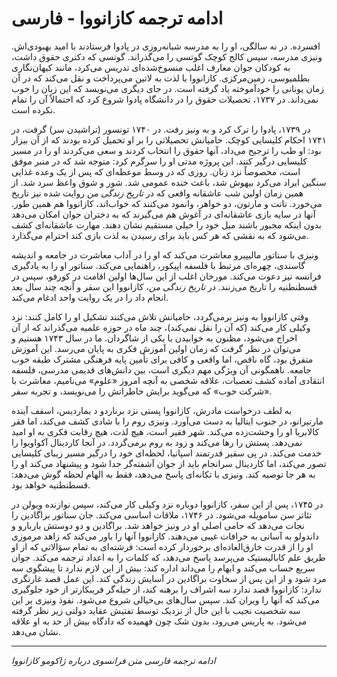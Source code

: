# ادامه ترجمه کازانووا - فارسی

افسرده. در نه سالگی، او را به مدرسه شبانه‌روزی در پادوا فرستادند با امید بهبودی‌اش. ونیزی مدرسه، سپس کالج کوچک گوتسی را می‌گذراند. گوتسی که دکتری حقوق داشت، به کودکان جوان معارف اغلب منسوخ‌شده‌ای تدریس می‌کرد، مانند کیهان‌نگاری بطلمیوسی، زمین‌مرکزی. کازانووا با لذت به لاتین می‌پرداخت و نقل می‌کند که در آن زمان یونانی را خودآموخته یاد گرفته است. در جای دیگری می‌نویسد که این زبان را خوب نمی‌داند. در ۱۷۳۷، تحصیلات حقوق را در دانشگاه پادوا شروع کرد که احتمالاً آن را تمام نکرده است.

در ۱۷۳۹، پادوا را ترک کرد و به ونیز رفت. در ۱۷۴۰ تونسور (تراشیدن سر) گرفت، در ۱۷۴۱ احکام کلیسایی کوچک. حامیانش تحصیلاتی را بر او تحمیل کرده بودند که از آن بیزار بود: او طب را ترجیح می‌داد، آنها حقوق را انتخاب کردند و سعی می‌کردند او را در مسیر کلیسایی درگیر کنند. این پروژه مدتی او را سرگرم کرد: متوجه شد که در منبر موفق است، مخصوصاً نزد زنان. روزی که در وسط موعظه‌ای که پس از یک وعده غذایی سنگین ایراد می‌کرد بیهوش شد، باعث خنده عمومی شد. شور و شوق واعظ سرد شد. از همین زمان اولین شب عاشقانه واقعی که در *تاریخ زندگی من* روایت شده نیز تاریخ می‌خورد. نانت و مارتون، دو خواهر، وانمود می‌کنند که خواب‌اند، کازانووا هم همین طور. آنها در سایه بازی عاشقانه‌ای در آغوش هم می‌گیرند که به دختران جوان امکان می‌دهد بدون اینکه مجبور باشند میل خود را خیلی مستقیم نشان دهند. مهارت عاشقانه‌ای کشف می‌شود که به نقشی که هر کس باید برای رسیدن به لذت بازی کند احترام می‌گذارد.

ونیزی با سناتور مالیپیرو معاشرت می‌کند که او را در آداب معاشرت در جامعه و اندیشه گاسندی، چهره‌ای مرتبط با فلسفه اپیکور، راهنمایی می‌کند. سناتور او را به یادگیری فرانسه نیز دعوت می‌کند. مورخان اغلب از این سال‌ها اولین اقامت در کورفو، سپس در قسطنطنیه را تاریخ می‌زنند. در *تاریخ زندگی من*، کازانووا این سفر و آنچه چند سال بعد انجام داد را در یک روایت واحد ادغام می‌کند.

وقتی کازانووا به ونیز برمی‌گردد، حامیانش تلاش می‌کنند تشکیل او را کامل کنند: نزد وکیلی کار می‌کند (که آن را نقل نمی‌کند)، چند ماه در حوزه علمیه می‌گذراند که از آن اخراج می‌شود، مظنون به خوابیدن با یکی از شاگردان. ما در سال ۱۷۴۳ هستیم و می‌توان در نظر گرفت که زمان اولین آموزش فکری به پایان می‌رسد. این آموزش متفرق بود، گاه ناقص، اما واقعی و کافی برای تأمین پایه فرهنگی مشترک طبقه خوب جامعه. ناهمگونی آن ویژگی مهم دیگری است، بین دانش‌های قدیمی مدرسی، فلسفه انتقادی آماده کشف تعصبات، علاقه شخصی به آنچه امروز «علوم» می‌نامیم، معاشرت با «شرکت خوب» که می‌گوید برایش خاطراتش را می‌نویسد، و تجربه سفر.

به لطف درخواست مادرش، کازانووا پستی نزد برناردو د بمارديس، اسقف آینده مارتیرانو، در جنوب ایتالیا به دست می‌آورد. ونیزی روم را با شادی کشف می‌کند، اما فقر کالابریا او را وحشت‌زده می‌کند. شهر فقیر است، هیچ لذت، هیچ رقابت فکری به او امید نمی‌دهد. پستش را رها می‌کند و زود به روم برمی‌گردد. در آنجا کاردینال آکواویوا را خدمت می‌کند. در پی سفیر قدرتمند اسپانیا، لحظه‌ای خود را درگیر مسیر زیبای کلیسایی تصور می‌کند، اما کاردینال سرانجام باید از جوان آشفته‌گر جدا شود و پیشنهاد می‌کند او را به هر جا توصیه کند. ونیزی با تکانه‌ای پاسخ می‌دهد، فقط به الهام لحظه گوش می‌دهد: قسطنطنیه خواهد بود.

در ۱۷۴۵، پس از این سفر، کازانووا دوباره نزد وکیلی کار می‌کند، سپس نوازنده ویولن در تئاتر سن سامویله می‌شود. در ۱۷۴۶، ملاقات اساسی می‌کند. جان سناتور براگادین را نجات می‌دهد که حامی اصلی او در ونیز خواهد شد. براگادین و دو دوستش باربارو و داندولو به آسانی به خرافات غیبی می‌دهند. کازانووا آنها را باور می‌کند که زاهد مرموزی او را از قدرت خارق‌العاده‌ای برخوردار کرده است: فرشته‌ای به تمام سؤالاتی که از او طریق علم کابالیستیک می‌پرسد پاسخ می‌دهد، که کلمات را به اعداد ترجمه می‌کند. جوان سریع حساب می‌کند و ابهام را می‌داند اداره کند: بیش از این لازم ندارد تا پیشگوی سه مرد شود و از این پس از سخاوت براگادین در آسایش زندگی کند. این عمل قصد غارتگری ندارد: کازانووا قصد ندارد سه اشراف را برهنه کند، از حیله‌گر فریبکارتر از خود جلوگیری می‌کند که آنها را ویران کند. سپس سال‌های بی‌خیالی شروع می‌شود. نفوذ ونیزی بر این سه شخصیت نجیب با این حال از نزدیک توسط تفتیش عقاید دولتی زیر نظر گرفته می‌شود. به پاریس می‌رود، بدون شک چون فهمیده که دادگاه بیش از حد به او علاقه نشان می‌دهد.

---

*ادامه ترجمه فارسی متن فرانسوی درباره ژاکومو کازانووا*